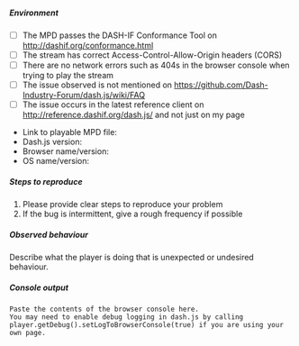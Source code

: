 <!-- If you are raising a bug playing a stream, you must fill out the following or your issue may not be responded to. For features or improvements, you may delete this. -->
##### Environment
<!-- Replace [ ] with [x] to check off the list -->
- [ ] The MPD passes the DASH-IF Conformance Tool on http://dashif.org/conformance.html
- [ ] The stream has correct Access-Control-Allow-Origin headers (CORS)
- [ ] There are no network errors such as 404s in the browser console when trying to play the stream
- [ ] The issue observed is not mentioned on https://github.com/Dash-Industry-Forum/dash.js/wiki/FAQ
- [ ] The issue occurs in the latest reference client on http://reference.dashif.org/dash.js/ and not just on my page
* Link to playable MPD file: 
* Dash.js version: 
* Browser name/version: 
* OS name/version: 

##### Steps to reproduce
1. Please provide clear steps to reproduce your problem
2. If the bug is intermittent, give a rough frequency if possible

##### Observed behaviour
Describe what the player is doing that is unexpected or undesired behaviour.

##### Console output
```
Paste the contents of the browser console here.
You may need to enable debug logging in dash.js by calling player.getDebug().setLogToBrowserConsole(true) if you are using your own page.
```
